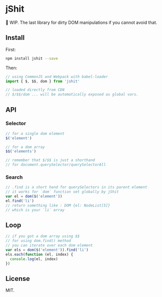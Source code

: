 # jShit

🚧 WIP. The last library for dirty DOM manipulations if you cannot avoid that.

## Install

First:

```bash
npm install jshit --save
```

Then:

```javascript
// using CommonJS and Webpack with babel-loader
import { $, $$, dom } from 'jshit'

// loaded directly from CDN
// $/$$/dom ... will be automatically exposed as global vars.
```

## API

### Selector

```javascript
// for a single dom element
$('element')

// for a dom array
$$('elements')

// remember that $/$$ is just a shorthand
// for document.querySelector/querySelectorAll
```

### Search

```javascript
// .find is a short hand for querySelectors in its parent element
// it works for `dom` function set globally by jShit
var el = dom($('element'))
el.find('li')
// return something like : DOM {el: NodeList[5]}
// which is your `li` array
```

## Loop

```javascript
// if you got a dom array using $$
// for using dom.find() method
// you can iterate over each dom element
var els = dom($('element')).find('li')
els.each(function (el, index) {
  console.log(el, index)
})
```

## License

MIT.
